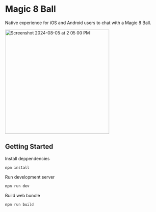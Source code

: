 # Magic 8 Ball

Native experience for iOS and Android users to chat with a Magic 8 Ball.

<img width="339" alt="Screenshot 2024-08-05 at 2 05 00 PM" src="https://github.com/user-attachments/assets/aeec58dc-1d40-49a2-9643-55670b193345">


## Getting Started
Install deppendencies
```bash
npm install
```

Run development server
```bash
npm run dev
```


Build web bundle
```bash
npm run build
```
